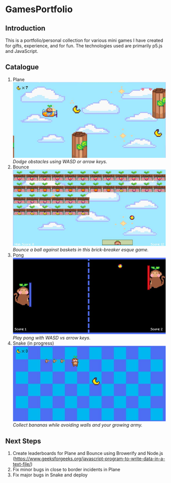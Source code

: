 # GamesPortfolio
## Introduction
This is a portfolio/personal collection for various mini games I have created for gifts, experience, and for fun. The technologies used are primarily p5.js and JavaScript.
## Catalogue
1. Plane  
![Screenshot from Plane](https://github.com/mandyschen/GamesPortfolio/blob/main/screenshots/plane.jpg) 
*Dodge obstacles using WASD or arrow keys.*
2. Bounce  
![Screenshot from Plane](https://github.com/mandyschen/GamesPortfolio/blob/main/screenshots/bounce.jpg)
*Bounce a ball against baskets in this brick-breaker esque game.*
3. Pong  
![Screenshot from Plane](https://github.com/mandyschen/GamesPortfolio/blob/main/screenshots/pong.jpg) 
*Play pong with WASD vs arrow keys.*
4. Snake (in progress)  
![Screenshot from Plane](https://github.com/mandyschen/GamesPortfolio/blob/main/screenshots/snake.jpg)
*Collect bananas while avoiding walls and your growing army.*
## Next Steps
1. Create leaderboards for Plane and Bounce using Browerify and Node.js (https://www.geeksforgeeks.org/javascript-program-to-write-data-in-a-text-file/)
2. Fix minor bugs in close to border incidents in Plane
3. Fix major bugs in Snake and deploy
